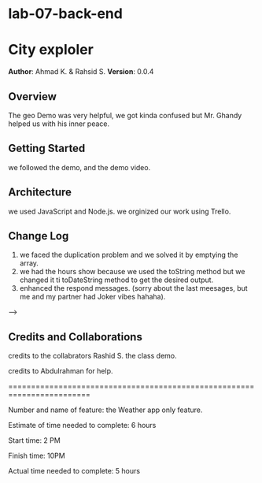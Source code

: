 # lab-07-back-end

# City exploler

**Author**: Ahmad K. & Rahsid S.
**Version**: 0.0.4

## Overview
The geo Demo was very helpful, we got kinda confused but Mr. Ghandy helped us with his inner peace.

## Getting Started
we followed the demo, and the demo video.

## Architecture
we used JavaScript and Node.js. we orginized our work using Trello. 

## Change Log
1. we faced the duplication problem and we solved it by emptying the array.
2. we had the hours show because we used the toString method but we changed it ti toDateString method to get the desired output.
3. enhanced the respond messages. (sorry about the last meesages, but me and my partner had Joker vibes hahaha).

-->
## Credits and Collaborations
credits to the collabrators Rashid S. 
the class demo.
 
 credits to Abdulrahman for help. 

 ========================================================================

 Number and name of feature: the Weather app only feature.

Estimate of time needed to complete: 6 hours

Start time: 2 PM

Finish time: 10PM

Actual time needed to complete: 5 hours

